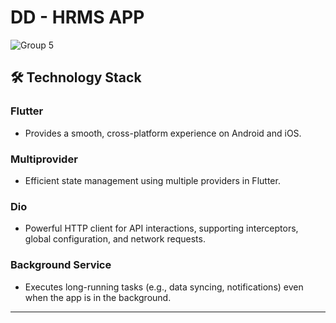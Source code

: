 # DD - HRMS APP

![Group 5](https://github.com/user-attachments/assets/77972528-1dfc-46ed-acfa-c189d0c0a615)


## 🛠️ Technology Stack

### Flutter
- Provides a smooth, cross-platform experience on Android and iOS.

### Multiprovider
- Efficient state management using multiple providers in Flutter.

### Dio
- Powerful HTTP client for API interactions, supporting interceptors, global configuration, and network requests.

### Background Service
- Executes long-running tasks (e.g., data syncing, notifications) even when the app is in the background.


---
